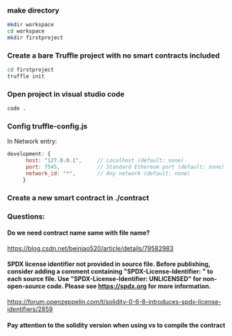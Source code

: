 ### make directory
```sh
mkdir workspace
cd workspace
mkdir firstproject
```
### Create a bare Truffle project with no smart contracts included
```sh
cd firstproject
truffle init
```
### Open project in visual studio code
```sh
code .
```
### Config truffle-config.js
In Network entry:
```js
development: {
      host: "127.0.0.1",     // Localhost (default: none)
      port: 7545,            // Standard Ethereum port (default: none) Point to the Ganache network
      network_id: "*",       // Any network (default: none)
     }
```
### Create a new smart contract in ./contract

### Questions: 
#### Do we need contract name same with file name?
https://blog.csdn.net/beiniao520/article/details/79582983
#### SPDX license identifier not provided in source file. Before publishing, consider adding a comment containing "SPDX-License-Identifier: <SPDX-License>" to each source file. Use "SPDX-License-Identifier: UNLICENSED" for non-open-source code. Please see https://spdx.org for more information.
https://forum.openzeppelin.com/t/solidity-0-6-8-introduces-spdx-license-identifiers/2859
#### Pay attention to the solidity version when using vs to compile the contract

